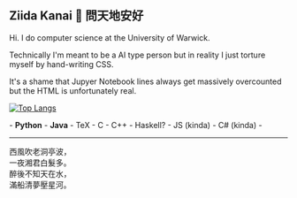 ## Ziida Kanai 🐉 問天地安好

Hi. I do computer science at the University of Warwick.

Technically I'm meant to be a AI type person but in reality I just torture myself by hand-writing CSS.

It's a shame that Jupyer Notebook lines always get massively overcounted but the HTML is unfortunately real. 

<!-- ![Anurag's GitHub stats](https://github-readme-stats.vercel.app/api?username=Adrakaris&count_private=true&show_icons=true&theme=monokai) -->

 [![Top Langs](https://github-readme-stats.vercel.app/api/top-langs/?username=Adrakaris&layout=compact&theme=monokai&count_private=true)](https://github.com/anuraghazra/github-readme-stats) 

\- **Python** - **Java** - TeX - C - C++ - Haskell? - JS (kinda) - C# (kinda) -

-----

<!-- 日日采莲去，洲张多暮归。  
弄篙莫溅水，畏湿红莲衣。-->
西風吹老洞亭波，    
一夜湘君白髮多。   
醉後不知天在水，   
滿船清夢壓星河。   
